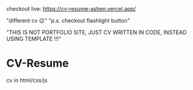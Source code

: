 checkout live:
https://cv-resume-ashen.vercel.app/

"different cv 😉"
"p.s. checkout flashlight button"

"THIS IS NOT PORTFOLIO SITE, JUST CV WRITTEN IN CODE, INSTEAD USING TEMPLATE !!!"

# CV-Resume
cv in html/css/js
